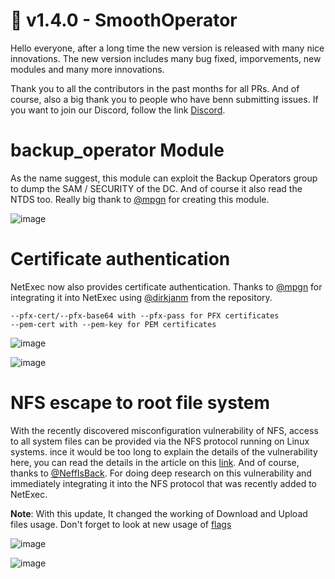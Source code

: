 # 🧈 v1.4.0 - SmoothOperator

Hello everyone, after a long time the new version is released with many nice innovations. The new version includes many bug fixed, imporvements, new modules and many more innovations.

Thank you to all the contributors in the past months for all PRs. And of course, also a big thank you to people who have benn submitting issues. If you want to join our Discord, follow the link [Discord](https://discord.gg/pjwUTQzg8R).

# backup_operator Module

As the name suggest, this module can exploit the Backup Operators group to dump the SAM / SECURITY of the DC. And of course it also read the NTDS too. Really big thank to [@mpgn](https://x.com/mpgn_x64) for creating this module.

![image](https://github.com/user-attachments/assets/bce85c5a-ffb1-4b17-9d02-acd76b4d51cd)

# Certificate authentication

NetExec now also provides certificate authentication. Thanks to [@mpgn](https://x.com/mpgn_x64) for integrating it into NetExec using [@dirkjanm](https://github.com/dirkjanm) from the repository.

```
--pfx-cert/--pfx-base64 with --pfx-pass for PFX certificates
--pem-cert with --pem-key for PEM certificates
```
![image](https://github.com/user-attachments/assets/c758b9bc-a587-4ced-84ec-453af69ae90c)

![image](https://github.com/user-attachments/assets/90558bd8-3f81-428e-afb3-97719e7aa231)

# NFS escape to root file system

With the recently discovered misconfiguration vulnerability of NFS, access to all system files can be provided via the NFS protocol running on Linux systems. 
ince it would be too long to explain the details of the vulnerability here, you can read the details in the article on this [link](https://www.hvs-consulting.de/en/nfs-security-identifying-and-exploiting-misconfigurations/). 
And of course, thanks to [@NeffIsBack](https://x.com/al3x\_n3ff). For doing deep research on this vulnerability and immediately integrating it into the NFS protocol that was recently added to NetExec.

**Note**: With this update, It changed the working of Download and Upload files usage. Don't forget to look at new usage of [flags](../nfs-protocol/Download-and-Upload-Files.md)

![image](https://github.com/user-attachments/assets/f71118eb-a343-4a53-b9e9-9c9decd7a1a4)

![image](https://github.com/user-attachments/assets/2c2a0f98-3493-42bb-bc26-234836b722f1)


